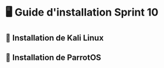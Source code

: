 # 🖥️ Guide d'installation Sprint 10

## 🐉 Installation de Kali Linux

## 🦜 Installation de ParrotOS
